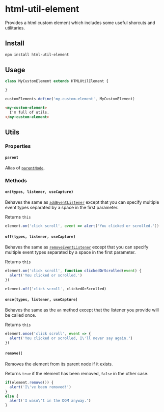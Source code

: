 # html-util-element

Provides a html custom element which includes some useful shorcuts and utilitaries.

## Install

```bash
npm install html-util-element
```

## Usage
```javascript
class MyCustomElement extends HTMLUtilElement {

}

customElements.define('my-custom-element', MyCustomElement)
```

```html
<my-custom-element>
  I'm full of utils.
</my-custom-element>
```

## Utils

### Properties

#### `parent`

Alias of [`parentNode`](https://developer.mozilla.org/en-US/docs/Web/API/Node/parentNode).

### Methods

#### `on(types, listener, useCapture)`

Behaves the same as [`addEventListener`](https://developer.mozilla.org/en-US/docs/Web/API/EventTarget/addEventListener) except that you can specify multiple event types separated by a space in the first parameter.

Returns `this`

```javascript
element.on('click scroll', event => alert('You clicked or scrolled.'))
```

#### `off(types, listener, useCapture)`

Behaves the same as [`removeEventListener`](https://developer.mozilla.org/en-US/docs/Web/API/EventTarget/removeEventListener) except that you can specify multiple event types separated by a space in the first parameter.

Returns `this`

```javascript
element.on('click scroll', function clickedOrScrolled(event) {
  alert('You clicked or scrolled.')
})

element.off('click scroll', clickedOrScrolled)
```

#### `once(types, listener, useCapture)`

Behaves the same as the `on` method except that the listener you provide will
be called once.

Returns `this`

```javascript
element.once('click scroll', event => {
  alert('You clicked or scrolled, I\'ll never say again.')
})
```

#### `remove()`

Removes the element from its parent node if it exists.

Returns `true` if the element has been removed, `false` in the other case.

```javascript
if(element.remove()) {
  alert('I\'ve been removed!')
}
else {
  alert('I wasn\'t in the DOM anyway.')
}

```
